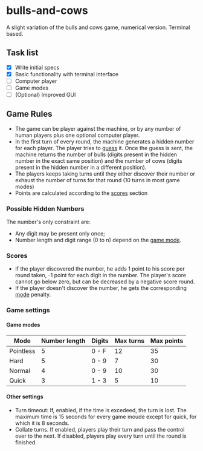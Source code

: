# bulls-and-cows

A slight variation of the bulls and cows game, numerical version. Terminal based.

## Task list
- [x] Write initial specs
- [x] Basic functionality with terminal interface
- [ ] Computer player
- [ ] Game modes
- [ ] (Optional) Improved GUI

## Game Rules

- The game can be player against the machine, or by any number of human players plus one optional computer player.
- In the first turn of every round, the machine generates a hidden number for each player. The player tries to [guess](#possible-hidden-numbers) it. Once the guess is sent, the machine returns the number of bulls (digits present in the hidden number in the exact same position) and the number of cows (digits present in the hidden number in a different position).
- The players keeps taking turns until they either discover their number or exhaust the number of turns for that round (10 turns in most game modes)
- Points are calculated according to the [scores](#scores) section

### Possible Hidden Numbers

The number's only constraint are: 
  - Any digit may be present only once;
  - Number length and digit range (0 to n) depend on the [game mode](#game-modes).

### Scores

- If the player discovered the number, he adds 1 point to his score per round taken, -1 point for each digit in the number. The player's score cannot go below zero, but can be decreased by a negative score round.
- If the player doesn't discover the number, he gets the corresponding [mode](#game-modes) penalty.

### Game settings

#### Game modes

| Mode        | Number length | Digits | Max turns | Max points |
| ----------- | ------------- | ------ | --------- | ---------- |
| Pointless   | 5             | 0 - F  | 12        | 35         |
| Hard        | 5             | 0 - 9  | 7         | 30         |
| Normal      | 4             | 0 - 9  | 10        | 30         |
| Quick       | 3             | 1 - 3  | 5         | 10         |

#### Other settings

- Turn timeout: If, enabled, if the time is excedeed, the turn is lost. The maximum time is 15 seconds for every game moude except for quick, for which it is 8 seconds.
- Collate turns. If enabled, players play their turn and pass the control over to the next. If disabled, players play every turn until the round is finished.
